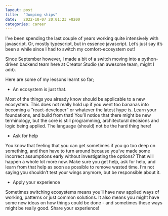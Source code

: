 ```yaml
---
layout: post
title:  "Jumping ships"
date:   2022-10-07 20:01:23 +0200
categories: career
---
```



I’ve been spending the last couple of years working quite intensively with javascript. Or, mostly typescript, but in essence javascript. Let’s just say it’s been a while since I had to switch my comfort-ecosystem out!

Since September however, I made a bit of a switch moving into a python-driven backend team here at Creator Studio (an awesome team, might I add).

Here are some of my lessons learnt so far;

- An ecosystem is just that.

Most of the things you already know should be applicable to a new ecosystem. This does not really hold up if you went too bananas into becoming a “react-developer” or whatever the latest hype is. Learn your foundations, and build from that! You’ll notice that there might be new terminology, but the core is still programming, architectural decisions and logic being applied. The language (should) not be the hard thing here!

- Ask for help

You know that feeling that you can get sometimes if you go too deep on something, and then have to turn around because you’ve made some incorrect assumptions early without investigating the options? That will happen a whole lot more now. Make sure you get help, ask for help, and learn from that help as soon as possible to remove wasted time. I’m not saying you shouldn’t test your wings anymore, but be responsible about it.

- Apply your experience

Sometimes switching ecosystems means you’ll have new applied ways of working, patterns or just common solutions. It also means you might have some new ideas on how things could be done - and sometimes these ways might be really good. Share your experience!